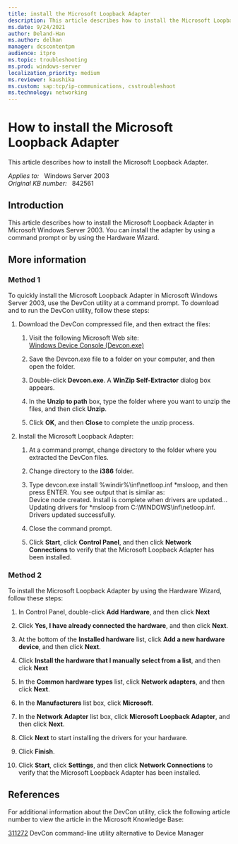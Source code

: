 ```yaml
---
title: install the Microsoft Loopback Adapter
description: This article describes how to install the Microsoft Loopback Adapter. You can use the DevCon utility to quickly install the Microsoft Loopback Adapter at a command prompt, or you can use the Hardware Wizard.
ms.date: 9/24/2021
author: Deland-Han
ms.author: delhan
manager: dcscontentpm
audience: itpro
ms.topic: troubleshooting
ms.prod: windows-server
localization_priority: medium
ms.reviewer: kaushika
ms.custom: sap:tcp/ip-communications, csstroubleshoot
ms.technology: networking
---
```

# How to install the Microsoft Loopback Adapter

This article describes how to install the Microsoft Loopback Adapter.

_Applies to:_ &nbsp; Windows Server 2003  
_Original KB number:_ &nbsp; 842561

## Introduction

This article describes how to install the Microsoft Loopback Adapter in Microsoft Windows Server 2003. You can install the adapter by using a command prompt or by using the Hardware Wizard.

## More information

### Method 1

To quickly install the Microsoft Loopback Adapter in Microsoft Windows Server 2003, use the DevCon utility at a command prompt. To download and to run the DevCon utility, follow these steps:  

1. Download the DevCon compressed file, and then extract the files:
      1. Visit the following Microsoft Web site:  
      [Windows Device Console (Devcon.exe)](/windows-hardware/drivers/devtest/devcon)  

      2. Save the Devcon.exe file to a folder on your computer, and then open the folder.
      3. Double-click **Devcon.exe**. A **WinZip Self-Extractor** dialog box appears.
      4. In the **Unzip to path** box, type the folder where you want to unzip the files, and then click **Unzip**.
      5. Click **OK**, and then **Close** to complete the unzip process.  

2. Install the Microsoft Loopback Adapter:  

      1. At a command prompt, change directory to the folder where you extracted the DevCon files.
      2. Change directory to the **i386** folder.
      3. Type devcon.exe install %windir%\inf\netloop.inf *msloop, and then press ENTER. You see output that is similar as:  
      Device node created. Install is complete when drivers are updated...  
      Updating drivers for \*msloop from C:\WINDOWS\inf\netloop.inf.  
      Drivers updated successfully.

      4. Close the command prompt.
      5. Click **Start**, click **Control Panel**, and then click **Network Connections** to verify that the Microsoft Loopback Adapter has been installed.

### Method 2

To install the Microsoft Loopback Adapter by using the Hardware Wizard, follow these steps:  

1. In Control Panel, double-click **Add Hardware**, and then click
 **Next**  
2. Click **Yes, I have already connected the hardware**, and then click
 **Next**.

3. At the bottom of the **Installed hardware** list, click **Add a new hardware device**, and then click **Next**.
4. Click **Install the hardware that I manually select from a list**, and then click **Next**  
5. In the **Common hardware types** list, click **Network adapters**, and then click **Next**.
6. In the **Manufacturers** list box, click **Microsoft**.
7. In the **Network Adapter** list box, click **Microsoft Loopback Adapter**, and then click **Next**.

8. Click **Next** to start installing the drivers for your hardware.
9. Click **Finish**.
10. Click **Start**, click **Settings**, and then click **Network Connections** to verify that the Microsoft Loopback Adapter has been installed.

## References

For additional information about the DevCon utility, click the following article number to view the article in the Microsoft Knowledge Base:

[311272](https://support.microsoft.com/help/311272) DevCon command-line utility alternative to Device Manager
